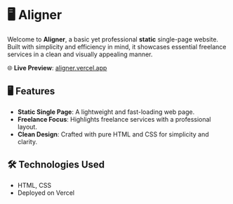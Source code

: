 # 🖥 Aligner
Welcome to **Aligner**, a basic yet professional **static** single-page website. Built with simplicity and efficiency in mind, it showcases essential freelance services in a clean and visually appealing manner.  

🌐 **Live Preview**: [aligner.vercel.app](https://aligner.vercel.app/)  
## 🖥 Features  
- **Static Single Page**: A lightweight and fast-loading web page.  
- **Freelance Focus**: Highlights freelance services with a professional layout.  
- **Clean Design**: Crafted with pure HTML and CSS for simplicity and clarity.
  
## 🛠 Technologies Used
- HTML, CSS
- Deployed on Vercel
